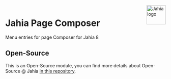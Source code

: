 <!--
    Template for Readmes, see alternatives/examples here: https://github.com/matiassingers/awesome-readme
-->
<a href="https://www.jahia.com/">
    <img src="https://www.jahia.com/modules/jahiacom-templates/images/jahia-3x.png" alt="Jahia logo" title="Jahia" align="right" height="60" />
</a>

<!--
    Project name can either be the full length project name (if there is one) or just the repo name. For example: Digital Experience Manager.
-->

Jahia Page Composer
======================

Menu entries for page Composer for Jahia 8

## Open-Source

This is an Open-Source module, you can find more details about Open-Source @ Jahia [in this repository](https://github.com/Jahia/open-source).
